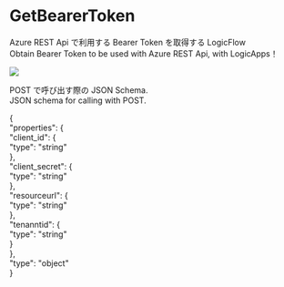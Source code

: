# GetBearerToken

Azure REST Api で利用する Bearer Token を取得する LogicFlow<br />
Obtain Bearer Token to be used with Azure REST Api, with LogicApps！

<a href="https://portal.azure.com/#create/Microsoft.Template/uri/https%3A%2F%2Fraw.githubusercontent.com%2Fahf0124%2FGetBearerToken%2Fmaster%2Ftemplate.json" target="_blank">
    <img src="http://azuredeploy.net/deploybutton.png"/>
</a>


POST で呼び出す際の JSON Schema.<br />
JSON schema for calling with POST.

{<br />
  "properties": {<br />
    "client_id": {<br />
      "type": "string"<br />
    },<br />
    "client_secret": {<br />
      "type": "string"<br />
    },<br />
    "resourceurl": {<br />
      "type": "string"<br />
    },<br />
    "tenanntid": {<br />
      "type": "string"<br />
    }<br />
  },<br />
  "type": "object"<br />
}<br />


